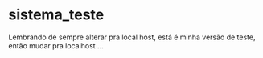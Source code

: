 # sistema_teste

Lembrando de sempre alterar pra local host, está é minha versão de teste, então mudar pra localhost ...
